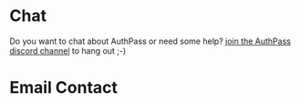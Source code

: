 # Chat

Do you want to chat about AuthPass or need some help? 
[join the AuthPass discord channel](https://discord.gg/Nuraxmc) to hang out ;-)

# Email Contact

<script type="text/javascript">
(function(d, src, c) { var t=d.scripts[d.scripts.length - 1],s=d.createElement('script');s.id='la_x2s6df8d';s.async=true;s.src=src;s.onload=s.onreadystatechange=function(){var rs=this.readyState;if(rs&&(rs!='complete')&&(rs!='loaded')){return;}c(this);};t.parentElement.insertBefore(s,t.nextSibling);})(document,
'https://codeuxdesign.ladesk.com/scripts/track.js',
function(e){ LiveAgent.createForm('t2qwu2rw', e); });
</script>
